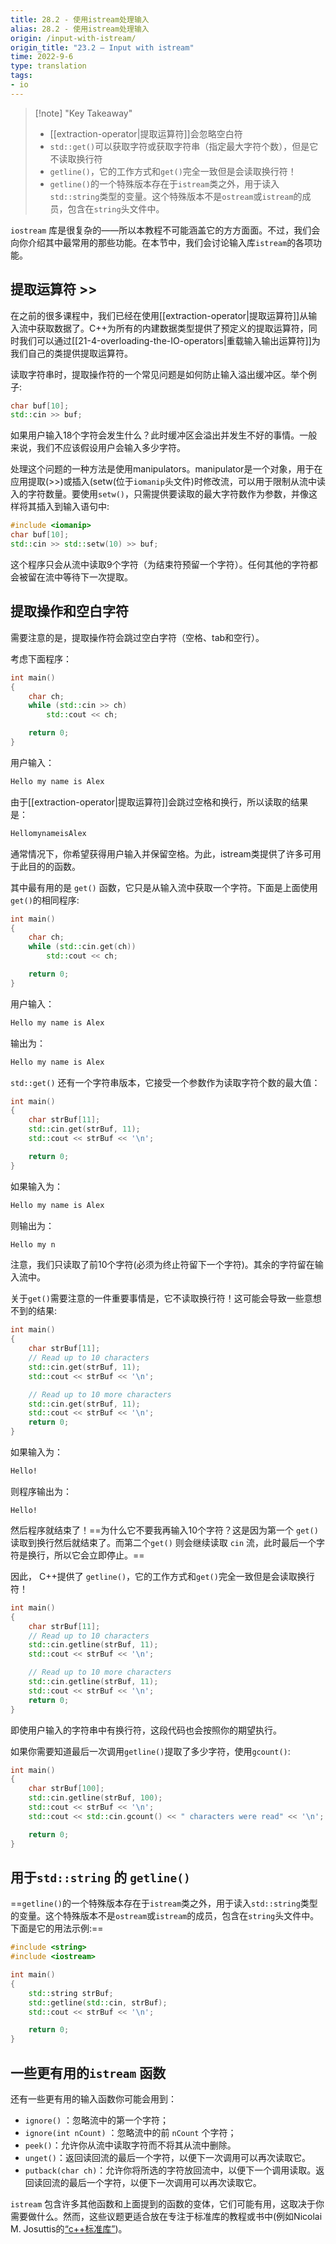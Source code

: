 ```yaml
---
title: 28.2 - 使用istream处理输入
alias: 28.2 - 使用istream处理输入
origin: /input-with-istream/
origin_title: "23.2 — Input with istream"
time: 2022-9-6
type: translation
tags:
- io
---
```


> [!note] "Key Takeaway"
> - [[extraction-operator|提取运算符]]会忽略空白符
> - `std::get()`可以获取字符或获取字符串（指定最大字符个数），但是它不读取换行符
> - `getline()`，它的工作方式和`get()`完全一致但是会读取换行符！
> - `getline()`的一个特殊版本存在于`istream`类之外，用于读入`std::string`类型的变量。这个特殊版本不是`ostream`或`istream`的成员，包含在`string`头文件中。

`iostream` 库是很复杂的——所以本教程不可能涵盖它的方方面面。不过，我们会向你介绍其中最常用的那些功能。在本节中，我们会讨论输入库`istream`的各项功能。

## 提取运算符 >>

在之前的很多课程中，我们已经在使用[[extraction-operator|提取运算符]]从输入流中获取数据了。C++为所有的内建数据类型提供了预定义的提取运算符，同时我们可以通过[[21-4-overloading-the-IO-operators|重载输入输出运算符]]为我们自己的类提供提取运算符。

读取字符串时，提取操作符的一个常见问题是如何防止输入溢出缓冲区。举个例子:

```cpp
char buf[10];
std::cin >> buf;
```

如果用户输入18个字符会发生什么？此时缓冲区会溢出并发生不好的事情。一般来说，我们不应该假设用户会输入多少字符。

处理这个问题的一种方法是使用manipulators。manipulator是一个对象，用于在应用提取(>>)或插入(setw(位于`iomanip`头文件)时修改流，可以用于限制从流中读入的字符数量。要使用`setw()`，只需提供要读取的最大字符数作为参数，并像这样将其插入到输入语句中:

```cpp
#include <iomanip>
char buf[10];
std::cin >> std::setw(10) >> buf;
```


这个程序只会从流中读取9个字符（为结束符预留一个字符）。任何其他的字符都会被留在流中等待下一次提取。

## 提取操作和空白字符

需要注意的是，提取操作符会跳过空白字符（空格、tab和空行）。

考虑下面程序：

```cpp
int main()
{
    char ch;
    while (std::cin >> ch)
        std::cout << ch;

    return 0;
}
```

用户输入：

```bash
Hello my name is Alex
```

由于[[extraction-operator|提取运算符]]会跳过空格和换行，所以读取的结果是：

```bash
HellomynameisAlex
```

通常情况下，你希望获得用户输入并保留空格。为此，istream类提供了许多可用于此目的的函数。

其中最有用的是 `get()` 函数，它只是从输入流中获取一个字符。下面是上面使用`get()`的相同程序:

```cpp
int main()
{
    char ch;
    while (std::cin.get(ch))
        std::cout << ch;

    return 0;
}
```

用户输入：

```bash
Hello my name is Alex
```

输出为：

```bash
Hello my name is Alex
```

`std::get()` 还有一个字符串版本，它接受一个参数作为读取字符个数的最大值：

```cpp
int main()
{
    char strBuf[11];
    std::cin.get(strBuf, 11);
    std::cout << strBuf << '\n';

    return 0;
}
```

如果输入为：

```bash
Hello my name is Alex
```

则输出为：

```bash
Hello my n
```

注意，我们只读取了前10个字符(必须为终止符留下一个字符)。其余的字符留在输入流中。

关于`get()`需要注意的一件重要事情是，它不读取换行符！这可能会导致一些意想不到的结果:

```cpp
int main()
{
    char strBuf[11];
    // Read up to 10 characters
    std::cin.get(strBuf, 11);
    std::cout << strBuf << '\n';

    // Read up to 10 more characters
    std::cin.get(strBuf, 11);
    std::cout << strBuf << '\n';
    return 0;
}
```

如果输入为：

```bash
Hello!
```

则程序输出为：

```
Hello!
```

然后程序就结束了！==为什么它不要我再输入10个字符？这是因为第一个 `get()` 读取到换行然后就结束了。而第二个`get()` 则会继续读取 `cin` 流，此时最后一个字符是换行，所以它会立即停止。==

因此， C++提供了 `getline()`，它的工作方式和`get()`完全一致但是会读取换行符！

```cpp
int main()
{
    char strBuf[11];
    // Read up to 10 characters
    std::cin.getline(strBuf, 11);
    std::cout << strBuf << '\n';

    // Read up to 10 more characters
    std::cin.getline(strBuf, 11);
    std::cout << strBuf << '\n';
    return 0;
}
```

即使用户输入的字符串中有换行符，这段代码也会按照你的期望执行。

如果你需要知道最后一次调用`getline()`提取了多少字符，使用`gcount()`:


```cpp
int main()
{
    char strBuf[100];
    std::cin.getline(strBuf, 100);
    std::cout << strBuf << '\n';
    std::cout << std::cin.gcount() << " characters were read" << '\n';

    return 0;
}
```

## 用于`std::string` 的 `getline()` 

==`getline()`的一个特殊版本存在于`istream`类之外，用于读入`std::string`类型的变量。这个特殊版本不是`ostream`或`istream`的成员，包含在`string`头文件中。下面是它的用法示例:==


```cpp
#include <string>
#include <iostream>

int main()
{
    std::string strBuf;
    std::getline(std::cin, strBuf);
    std::cout << strBuf << '\n';

    return 0;
}
```


## 一些更有用的`istream` 函数

还有一些更有用的输入函数你可能会用到：

- `ignore()` ：忽略流中的第一个字符；
- `ignore(int nCount)` ：忽略流中的前 `nCount` 个字符；  
- `peek()`：允许你从流中读取字符而不将其从流中删除。
- `unget()`：返回读回流的最后一个字符，以便下一次调用可以再次读取它。
- `putback(char ch)`：允许你将所选的字符放回流中，以便下一个调用读取。返回读回流的最后一个字符，以便下一次调用可以再次读取它。

`istream` 包含许多其他函数和上面提到的函数的变体，它们可能有用，这取决于你需要做什么。然而，这些议题更适合放在专注于标准库的教程或书中(例如Nicolai M. Josuttis的[“c++标准库”](https://www.amazon.com/Standard-Library-Tutorial-Reference-2nd/dp/0321623215))。
